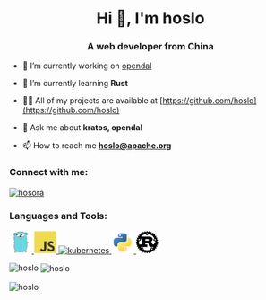 <h1 align="center">Hi 👋, I'm hoslo</h1>
<h3 align="center">A web developer from China</h3>

- 🔭 I’m currently working on [opendal](https://github.com/apache/opendal)

- 🌱 I’m currently learning **Rust**

- 👨‍💻 All of my projects are available at [https://github.com/hoslo](https://github.com/hoslo)

- 💬 Ask me about **kratos, opendal**

- 📫 How to reach me **hoslo@apache.org**

<h3 align="left">Connect with me:</h3>
<p align="left">
<a href="https://www.leetcode.com/hosora" target="blank"><img align="center" src="https://raw.githubusercontent.com/rahuldkjain/github-profile-readme-generator/master/src/images/icons/Social/leet-code.svg" alt="hosora" height="30" width="40" /></a>
</p>

<h3 align="left">Languages and Tools:</h3>
<p align="left"> <a href="https://golang.org" target="_blank" rel="noreferrer"> <img src="https://raw.githubusercontent.com/devicons/devicon/master/icons/go/go-original.svg" alt="go" width="40" height="40"/> </a> <a href="https://developer.mozilla.org/en-US/docs/Web/JavaScript" target="_blank" rel="noreferrer"> <img src="https://raw.githubusercontent.com/devicons/devicon/master/icons/javascript/javascript-original.svg" alt="javascript" width="40" height="40"/> </a> <a href="https://kubernetes.io" target="_blank" rel="noreferrer"> <img src="https://www.vectorlogo.zone/logos/kubernetes/kubernetes-icon.svg" alt="kubernetes" width="40" height="40"/> </a> <a href="https://www.python.org" target="_blank" rel="noreferrer"> <img src="https://raw.githubusercontent.com/devicons/devicon/master/icons/python/python-original.svg" alt="python" width="40" height="40"/> </a> <a href="https://www.rust-lang.org" target="_blank" rel="noreferrer"> <img src="https://raw.githubusercontent.com/devicons/devicon/master/icons/rust/rust-plain.svg" alt="rust" width="40" height="40"/> </a> </p>

<p><img align="left" src="https://github-readme-stats.vercel.app/api/top-langs?username=hoslo&show_icons=true&locale=en&layout=compact" alt="hoslo" /></p>

<p>&nbsp;<img align="center" src="https://github-readme-stats.vercel.app/api?username=hoslo&show_icons=true&locale=en" alt="hoslo" /></p>

<p><img align="center" src="https://github-readme-streak-stats.herokuapp.com/?user=hoslo&" alt="hoslo" /></p>
